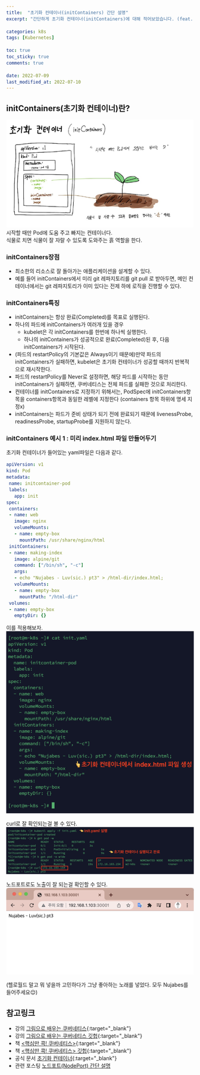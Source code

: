 ```yaml
---
title:  "초기화 컨테이너(initContainers) 간단 설명"
excerpt: "간단하게 초기화 컨테이너(initContainers)에 대해 적어보았습니다. (feat. Nujabes)"

categories: k8s
tags: [Kubernetes]

toc: true
toc_sticky: true
comments: true

date: 2022-07-09
last_modified_at: 2022-07-10
---
```


## initContainers(초기화 컨테이너)란?
![초기화 컨테이너를 흙에 비유한 그림](/assets/images/k8s/220709-initcontainer-pic.jpg)
시작할 때만 Pod에 도움 주고 빠지는 컨테이너다.   
식물로 치면 식물이 잘 자랄 수 있도록 도와주는 흙 역할을 한다.



### initContainers장점
* 최소한의 리소스로 잘 돌아가는 애플리케이션을 설계할 수 있다.
* 예를 들어 initContainers에서 미리 git 레파지토리를 git pull 로 받아두면, 메인 컨테이너에서는 git 레파지토리가 이미 있다는 전제 하에 로직을 진행할 수 있다.


### initContainers특징
* initContainers는 항상 완료(Completed)를 목표로 실행된다.
* 하나의 파드에 initContainers가 여러개 있을 경우
  * kubelet은 각 initContainers를 한번에 하나씩 실행한다.
  * 하나의 initContainers가 성공적으로 완료(Completed)된 후, 다음 initContainers가 시작된다.
* (파드의 restartPolicy의 기본값은 Always이기 때문에)만약 파드의 initContainers가 실패하면, kubelet은 초기화 컨테이너가 성공할 때까지 반복적으로 재시작한다. 
* 파드의 restartPolicy를 Never로 설정하면, 해당 파드를 시작하는 동안 initContainers가 실패하면, 쿠버네티스는 전체 파드를 실패한 것으로 처리한다.
* 컨테이너를 initContainers로 지정하기 위해서는, PodSpec에 initContainers항목을 containers항목과 동일한 레벨에 지정한다 (containers 항목 하위에 명세 지정x)
* initContainers는 파드가 준비 상태가 되기 전에 완료되기 때문에 livenessProbe, readinessProbe, startupProbe를 지원하지 않는다.


### initContainers 예시 1 : 미리 index.html 파일 만들어두기

초기화 컨테이너가 들어있는 yaml파일은 다음과 같다.
```yaml
apiVersion: v1
kind: Pod
metadata:
 name: initcontainer-pod
 labels:
   app: init
spec:
 containers:
 - name: web
   image: nginx
   volumeMounts:
   - name: empty-box
     mountPath: /usr/share/nginx/html
 initContainers:
 - name: making-index
   image: alpine/git
   command: ["/bin/sh", "-c"]
   args:
   - echo "Nujabes - Luv(sic.) pt3" > /html-dir/index.html;
   volumeMounts:
   - name: empty-box
     mountPath: "/html-dir"
 volumes:
 - name: empty-box
   emptyDir: {}
```

이를 적용해보자.
![초기화 컨테이너 yaml 파일](/assets/images/k8s/220709-initcontainer-nujabes-yaml.png)

curl로 잘 확인되는걸 볼 수 있다.
![curl이 잘 작동하는 그림](/assets/images/k8s/220709-initcontainer-nujabes.png)

노드포트로도 노출이 잘 되는걸 확인할 수 있다.
![노드포트로 노출해서 브라우저에서 접근한 그림](/assets/images/k8s/220709-initcontainer-nujabes-nodeport-exposed.png)

(헬로월드 말고 뭐 넣을까 고민하다가 그냥 좋아하는 노래를 넣었다. 모두 Nujabes를 들어주세요😌)




## 참고링크
* 강의 [그림으로 배우는 쿠버네티스](https://www.inflearn.com/course/%EA%B7%B8%EB%A6%BC%EC%9C%BC%EB%A1%9C-%EB%B0%B0%EC%9A%B0%EB%8A%94-%EC%BF%A0%EB%B2%84%EB%84%A4%ED%8B%B0%EC%8A%A4/dashboard){:target="_blank"}
* 강의 [그림으로 배우는 쿠버네티스 깃헙](https://github.com/sysnet4admin/_Lecture_k8s_learning.kit/blob/main/ch7/7.6/pod-initContainers.yaml){:target="_blank"}
* 책 [<핵심만 콕! 쿠버네티스>](https://www.kyobobook.co.kr/product/detailViewKor.laf?mallGb=KOR&ejkGb=KOR&barcode=9791165920180){:target="_blank"}
* 책 [<핵심만 콕! 쿠버네티스> 깃헙](https://github.com/bjpublic/core_kubernetes/blob/master/chapters/05/init-container.yaml){:target="_blank"}
* 공식 문서 [초기화 컨테이너](https://kubernetes.io/ko/docs/concepts/workloads/pods/init-containers/){:target="_blank"}
* 관련 포스팅 [노드포트(NodePort) 간단 설명](https://lifeoncloud.github.io/k8s/nodeport/)